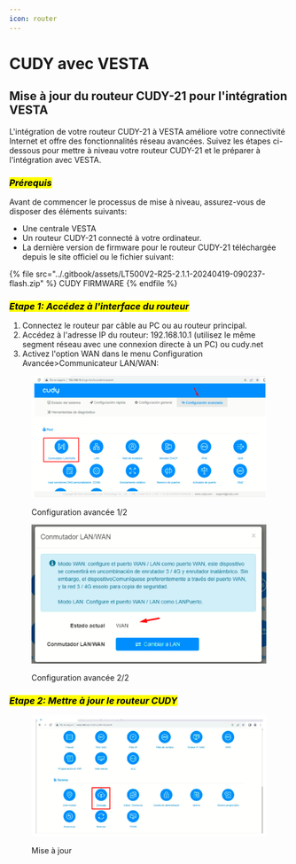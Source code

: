 ```yaml
---
icon: router
---
```


# CUDY avec VESTA

## Mise à jour du routeur CUDY-21 pour l'intégration VESTA

L'intégration de votre routeur CUDY-21 à VESTA améliore votre connectivité Internet et offre des fonctionnalités réseau avancées. Suivez les étapes ci-dessous pour mettre à niveau votre routeur CUDY-21 et le préparer à l'intégration avec VESTA.

### _<mark style="background-color:yellow;">Prérequis</mark>_

Avant de commencer le processus de mise à niveau, assurez-vous de disposer des éléments suivants:

* Une centrale VESTA
* Un routeur CUDY-21 connecté à votre ordinateur.
* La dernière version de firmware pour le routeur CUDY-21 téléchargée depuis le site officiel ou le fichier suivant:&#x20;

{% file src="../.gitbook/assets/LT500V2-R25-2.1.1-20240419-090237-flash.zip" %}
CUDY FIRMWARE&#x20;
{% endfile %}



### _<mark style="background-color:yellow;">Etape 1: Accédez à l'interface du routeur</mark>_

1. Connectez le routeur par câble au PC ou au routeur principal.
2. Accédez à l'adresse IP du routeur: 192.168.10.1 (utilisez le même segment réseau avec une connexion directe à un PC) ou cudy.net
3. Activez l'option WAN dans le menu Configuration Avancée>Communicateur LAN/WAN:

<figure><img src="../.gitbook/assets/image.png" alt=""><figcaption><p>Configuration avancée 1/2</p></figcaption></figure>

<figure><img src="../.gitbook/assets/image (1).png" alt=""><figcaption><p>Configuration avancée 2/2</p></figcaption></figure>

### _<mark style="background-color:yellow;">Etape 2: Mettre à jour le routeur CUDY</mark>_

<figure><img src="../.gitbook/assets/image (2).png" alt=""><figcaption><p>Mise à jour</p></figcaption></figure>
